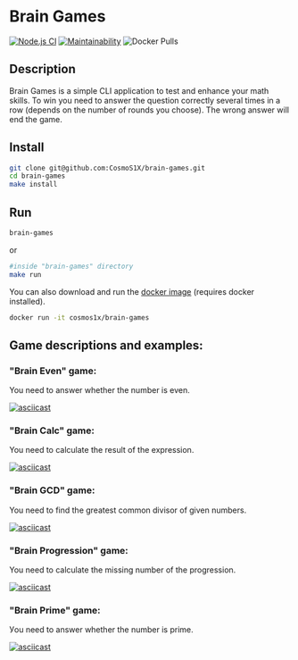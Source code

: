 # Brain Games

[![Node.js CI](https://github.com/CosmoS1X/brain-games/actions/workflows/node.js.yml/badge.svg)](https://github.com/CosmoS1X/brain-games/actions/workflows/node.js.yml) [![Maintainability](https://api.codeclimate.com/v1/badges/f41a41a5c06785a739d6/maintainability)](https://codeclimate.com/github/CosmoS1X/brain-games/maintainability) ![Docker Pulls](https://img.shields.io/docker/pulls/cosmos1x/brain-games)


## Description

Brain Games is a simple CLI application to test and enhance your math skills. To win you need to answer the question correctly several times in a row (depends on the number of rounds you choose). The wrong answer will end the game.

## Install

```bash
git clone git@github.com:CosmoS1X/brain-games.git
cd brain-games
make install
```

## Run

```bash
brain-games
```

or

```bash
#inside "brain-games" directory
make run
```

You can also download and run the [docker image](https://hub.docker.com/r/cosmos1x/brain-games) (requires docker installed).

```bash
docker run -it cosmos1x/brain-games
```

## Game descriptions and examples:

### "Brain Even" game:

You need to answer whether the number is even.

[![asciicast](https://asciinema.org/a/3clo1UfylhW5JOf905FskmwRs.svg)](https://asciinema.org/a/3clo1UfylhW5JOf905FskmwRs)

### "Brain Calc" game:

You need to calculate the result of the expression.

[![asciicast](https://asciinema.org/a/DSvhDmMZnnbTFlRw3QwpM27nr.svg)](https://asciinema.org/a/DSvhDmMZnnbTFlRw3QwpM27nr)

### "Brain GCD" game:

You need to find the greatest common divisor of given numbers.

[![asciicast](https://asciinema.org/a/lTdtcWQf8H9qTldOr8yc4LcIA.svg)](https://asciinema.org/a/lTdtcWQf8H9qTldOr8yc4LcIA)

### "Brain Progression" game:

You need to calculate the missing number of the progression.

[![asciicast](https://asciinema.org/a/LncOD24SAc3ZiDbALXDEGxu4L.svg)](https://asciinema.org/a/LncOD24SAc3ZiDbALXDEGxu4L)

### "Brain Prime" game:

Уou need to answer whether the number is prime.

[![asciicast](https://asciinema.org/a/QsvTHBpJoxtsbAkz2v5AcNMef.svg)](https://asciinema.org/a/QsvTHBpJoxtsbAkz2v5AcNMef)
